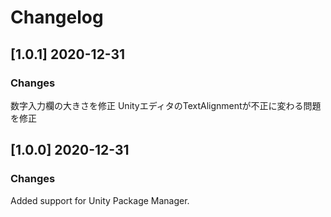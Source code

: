 # Changelog
## [1.0.1] 2020-12-31
### Changes
数字入力欄の大きさを修正
UnityエディタのTextAlignmentが不正に変わる問題を修正 

## [1.0.0] 2020-12-31
### Changes
Added support for Unity Package Manager.